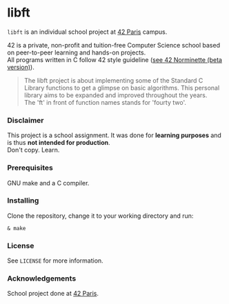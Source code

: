# libft

`libft` is an individual school project at [42 Paris](https://www.42.fr) campus.

42 is a private, non-profit and tuition-free Computer Science school based on peer-to-peer learning and hands-on projects.  
All programs written in C follow 42 style guideline ([see 42 Norminette (beta version)](https://github.com/42School/norminette/blob/master/pdf/en.norm.pdf)).

> The libft project is about implementing some of the Standard C Library functions to get a glimpse on basic algorithms. This personal library aims to be expanded and improved throughout the years.  
The 'ft' in front of function names stands for 'fourty two'.

### Disclaimer

This project is a school assignment. It was done for **learning purposes** and is thus **not intended for production**.  
Don't copy. Learn.

### Prerequisites

GNU make and a C compiler.

### Installing

Clone the repository, change it to your working directory and run:
```console
& make
```

### License

See `LICENSE` for more information.

### Acknowledgements

School project done at [42 Paris](https://www.42.fr).
